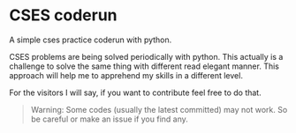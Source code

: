 # CSES coderun
A simple cses practice coderun with python.

CSES problems are being solved periodically with python. This actually is a challenge to solve the same thing with different read elegant manner. This approach will help me to apprehend my skills in a different level.

For the visitors I will say, if you want to contribute feel free to do that. 

> Warning: Some codes (usually the latest committed) may not work. So be careful or make an issue if you find any.
